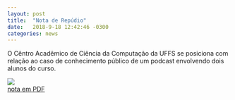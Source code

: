 ```yaml
---
layout: post
title:  "Nota de Repúdio"
date:   2018-9-18 12:42:46 -0300
categories: news
---
```


O Cêntro Acadêmico de Ciência da Computação da UFFS se posiciona com relação ao caso de conhecimento público de um podcast envolvendo dois alunos do curso.
<div class="text-center">
  <img src="{{ "/images/notaRepudioPodcast.png" | absolute_url }}"/>
</div>
<a href="/arquivos/Nota_de_repúdio.pdf">nota em PDF</a>
